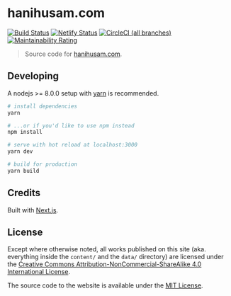 # hanihusam.com

[![Build Status](https://github.com/hanihusam/hanihusam.com/workflows/CI/badge.svg)](https://github.com/hanihusam/hanihusam.com/actions?query=workflow%3ACI)
[![Netlify Status](https://api.netlify.com/api/v1/badges/61368615-14f6-48ee-9e3f-0fb221cdc447/deploy-status)](https://app.netlify.com/sites/hanihusam/deploys)
[![CircleCI (all branches)](https://img.shields.io/circleci/project/github/hanihusam/hanihusam.com.svg)](https://circleci.com/gh/hanihusam/hanihusam.com)
[![Maintainability Rating](https://sonarcloud.io/api/project_badges/measure?project=hanihusam_hanihusam.com&metric=sqale_rating)](https://sonarcloud.io/dashboard?id=hanihusam_hanihusam.com)

> Source code for [hanihusam.com](https://hanihusam.com).

## Developing

A nodejs >= 8.0.0 setup with [yarn](https://yarnpkg.com/) is recommended.

```bash
# install dependencies
yarn

# ...or if you'd like to use npm instead
npm install

# serve with hot reload at localhost:3000
yarn dev

# build for production
yarn build
```

## Credits

Built with [Next.js](https://nextjs.org/).

## License

Except where otherwise noted, all works published on this site (aka. everything inside the `content/` and the `data/` directory) are licensed under the <a rel="license" href="http://creativecommons.org/licenses/by-nc-sa/4.0/">Creative Commons Attribution-NonCommercial-ShareAlike 4.0 International License</a>.

The source code to the website is available under the [MIT License](LICENSE).
